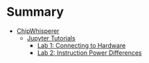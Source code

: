 # Summary

<!-- - [Introduction](introduction/README.md)
    - [Intro 1](introduction/intro1.md)
    - [Intro 2](introduction/intro2.md)
    - [Intro 3](introduction/intro3.md)


- [Introduction2](2/README.md)
    - [Intro 1](2/intro1.md)
    - [Intro 2](2/intro2.md)
    - [Intro 3](2/intro3.md) -->

- [ChipWhisperer](chipwhisperer/Readme.md)
    - [Jupyter Tutorials](chipwhisperer/jupyter/readme.md)
        - [Lab 1: Connecting to Hardware](chipwhisperer/jupyter/lab1/lab1.md)
        - [Lab 2: Instruction Power Differences](chipwhisperer/jupyter/lab2_1a/lab2_1a.md)
